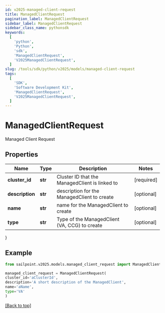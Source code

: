```yaml
---
id: v2025-managed-client-request
title: ManagedClientRequest
pagination_label: ManagedClientRequest
sidebar_label: ManagedClientRequest
sidebar_class_name: pythonsdk
keywords:
  [
    'python',
    'Python',
    'sdk',
    'ManagedClientRequest',
    'V2025ManagedClientRequest',
  ]
slug: /tools/sdk/python/v2025/models/managed-client-request
tags:
  [
    'SDK',
    'Software Development Kit',
    'ManagedClientRequest',
    'V2025ManagedClientRequest',
  ]
---
```


# ManagedClientRequest

Managed Client Request

## Properties

| Name | Type | Description | Notes |
| --- | --- | --- | --- |
| **cluster_id** | **str** | Cluster ID that the ManagedClient is linked to | [required] |
| **description** | **str** | description for the ManagedClient to create | [optional] |
| **name** | **str** | name for the ManagedClient to create | [optional] |
| **type** | **str** | Type of the ManagedClient (VA, CCG) to create | [optional] |

}

## Example

```python
from sailpoint.v2025.models.managed_client_request import ManagedClientRequest

managed_client_request = ManagedClientRequest(
cluster_id='aClusterId',
description='A short description of the ManagedClient',
name='aName',
type='VA'
)

```

[[Back to top]](#)
